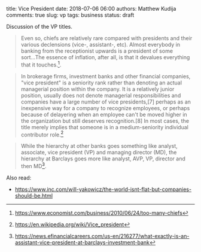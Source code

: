 title: Vice President
date: 2018-07-06 06:00
authors: Matthew Kudija
comments: true
slug: vp
tags: business
status: draft

<!-- PELICAN_BEGIN_SUMMARY -->

Discussion of the VP titles.

<!-- PELICAN_END_SUMMARY -->

> Even so, chiefs are relatively rare compared with presidents and their various declensions (vice-, assistant-, etc). Almost everybody in banking from the receptionist upwards is a president of some sort...The essence of inflation, after all, is that it devalues everything that it touches.[^economist].

[^economist]: https://www.economist.com/business/2010/06/24/too-many-chiefs

> In brokerage firms, investment banks and other financial companies, "vice president" is a seniority rank rather than denoting an actual managerial position within the company. It is a relatively junior position, usually does not denote managerial responsibilities and companies have a large number of vice presidents,[7] perhaps as an inexpensive way for a company to recognize employees, or perhaps because of delayering when an employee can't be moved higher in the organization but still deserves recognition.[8] In most cases, the title merely implies that someone is in a medium-seniority individual contributor role.[^wikipedia]

[^wikipedia]: https://en.wikipedia.org/wiki/Vice_president


> While the hierarchy at other banks goes something like analyst, associate, vice president (VP) and managing director (MD), the hierarchy at Barclays goes more like analyst, AVP, VP, director and then MD[^barclays].

[^barclays]: https://news.efinancialcareers.com/us-en/216277/what-exactly-is-an-assistant-vice-president-at-barclays-investment-bank

Also read: 
- https://www.inc.com/will-yakowicz/the-world-isnt-flat-but-companies-should-be.html